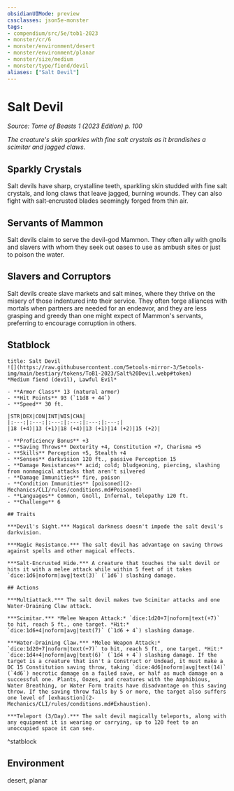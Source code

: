 ```yaml
---
obsidianUIMode: preview
cssclasses: json5e-monster
tags:
- compendium/src/5e/tob1-2023
- monster/cr/6
- monster/environment/desert
- monster/environment/planar
- monster/size/medium
- monster/type/fiend/devil
aliases: ["Salt Devil"]
---
```

# Salt Devil
*Source: Tome of Beasts 1 (2023 Edition) p. 100*  

*The creature's skin sparkles with fine salt crystals as it brandishes a scimitar and jagged claws.*

## Sparkly Crystals

Salt devils have sharp, crystalline teeth, sparkling skin studded with fine salt crystals, and long claws that leave jagged, burning wounds. They can also fight with salt‑encrusted blades seemingly forged from thin air.

## Servants of Mammon

Salt devils claim to serve the devil-god Mammon. They often ally with gnolls and slavers with whom they seek out oases to use as ambush sites or just to poison the water.

## Slavers and Corruptors

Salt devils create slave markets and salt mines, where they thrive on the misery of those indentured into their service. They often forge alliances with mortals when partners are needed for an endeavor, and they are less grasping and greedy than one might expect of Mammon's servants, preferring to encourage corruption in others.

## Statblock

```ad-statblock
title: Salt Devil
![](https://raw.githubusercontent.com/5etools-mirror-3/5etools-img/main/bestiary/tokens/ToB1-2023/Salt%20Devil.webp#token)
*Medium fiend (devil), Lawful Evil*

- **Armor Class** 13 (natural armor)
- **Hit Points** 93 (`11d8 + 44`)
- **Speed** 30 ft.

|STR|DEX|CON|INT|WIS|CHA|
|:---:|:---:|:---:|:---:|:---:|:---:|
|18 (+4)|13 (+1)|18 (+4)|13 (+1)|14 (+2)|15 (+2)|

- **Proficiency Bonus** +3
- **Saving Throws** Dexterity +4, Constitution +7, Charisma +5
- **Skills** Perception +5, Stealth +4
- **Senses** darkvision 120 ft., passive Perception 15
- **Damage Resistances** acid; cold; bludgeoning, piercing, slashing from nonmagical attacks that aren't silvered
- **Damage Immunities** fire, poison
- **Condition Immunities** [poisoned](2-Mechanics/CLI/rules/conditions.md#Poisoned)
- **Languages** Common, Gnoll, Infernal, telepathy 120 ft.
- **Challenge** 6

## Traits

***Devil's Sight.*** Magical darkness doesn't impede the salt devil's darkvision.

***Magic Resistance.*** The salt devil has advantage on saving throws against spells and other magical effects.

***Salt-Encrusted Hide.*** A creature that touches the salt devil or hits it with a melee attack while within 5 feet of it takes `dice:1d6|noform|avg|text(3)` (`1d6`) slashing damage.

## Actions

***Multiattack.*** The salt devil makes two Scimitar attacks and one Water-Draining Claw attack.

***Scimitar.*** *Melee Weapon Attack:* `dice:1d20+7|noform|text(+7)` to hit, reach 5 ft., one target. *Hit:* `dice:1d6+4|noform|avg|text(7)` (`1d6 + 4`) slashing damage.

***Water-Draining Claw.*** *Melee Weapon Attack:* `dice:1d20+7|noform|text(+7)` to hit, reach 5 ft., one target. *Hit:* `dice:1d4+4|noform|avg|text(6)` (`1d4 + 4`) slashing damage. If the target is a creature that isn't a Construct or Undead, it must make a DC 15 Constitution saving throw, taking `dice:4d6|noform|avg|text(14)` (`4d6`) necrotic damage on a failed save, or half as much damage on a successful one. Plants, Oozes, and creatures with the Amphibious, Water Breathing, or Water Form traits have disadvantage on this saving throw. If the saving throw fails by 5 or more, the target also suffers one level of [exhaustion](2-Mechanics/CLI/rules/conditions.md#Exhaustion).

***Teleport (3/Day).*** The salt devil magically teleports, along with any equipment it is wearing or carrying, up to 120 feet to an unoccupied space it can see.
```
^statblock

## Environment

desert, planar